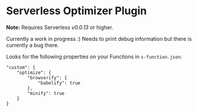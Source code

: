 Serverless Optimizer Plugin
=============================

**Note:** Requires Serverless *v0.0.13* or higher.

Currently a work in progress :)  Needs to print debug information but there is currently a bug there.

Looks for the following properties on your Functions in `s-function.json`:

```
"custom": {
	"optimize": {
		"browserify": {
			"babelify": true
		},
		"minify": true
	}
}
```

